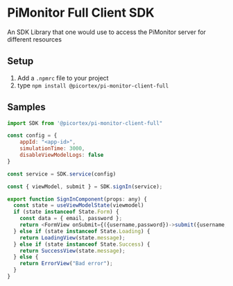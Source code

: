 # PiMonitor Full Client SDK

An SDK Library that one would use to access the PiMonitor server for different resources

## Setup

1. Add a `.npmrc` file to your project
1. type `npm install @picortex/pi-monitor-client-full`

## Samples

```javascript
import SDK from '@picortex/pi-monitor-client-full"

const config = {
    appId: "<app-id>",
    simulationTime: 3000,
    disableViewModelLogs: false
}

const service = SDK.service(config)

const { viewModel, submit } = SDK.signIn(service);

export function SignInComponent(props: any) {
  const state = useViewModelState(viewmodel)
  if (state instanceof State.Form) {
    const data = { email, password };
    return <FormView onSubmit={({username,password})->submit({username,password})}>
  } else if (state instanceof State.Loading) {
    return LoadingView(state.message);
  } else if (state instanceof State.Success) {
    return SuccessView(state.message);
  } else {
    return ErrorView("Bad error");
  }
}
```